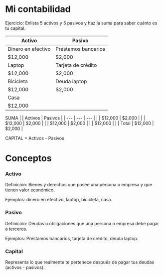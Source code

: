 # Mi contabilidad

Ejercicio: Enlista 5 activos y 5 pasivos y haz la suma para saber cuánto es tu capital.

| Activo | Pasivo |
| --- | --- |
| Dinero en efectivo | Préstamos bancarios |
| $12,000 | $2,000 |
| Laptop | Tarjeta de crédito |
| $12,000 | $2,000 |
| Bicicleta | Deuda laptop |
| $12,000 | $2,000 |
| Casa |
| $12,000 | |

SUMA
| | Activos | Pasivos |
| --- | --- | --- |
| | $12,000 | $2,000 |
| | $12,000 | $2,000 |
| | $12,000 | $2,000 |
| | $12,000 | |
| Total | $12,000 | $2,000 |

CAPITAL = Activos - Pasivos



# Conceptos

### Activo
Definición: Bienes y derechos que posee una persona o empresa y que tienen valor económico.

Ejemplos: dinero en efectivo, laptop, bicicleta, casa.

### Pasivo
Definición: Deudas u obligaciones que una persona o empresa debe pagar a terceros.

Ejemplos: Préstamos bancarios, tarjeta de crédito, deuda laptop.

### Capital

Representa lo que realmente te pertenece después de pagar tus deudas (activos - pasivos).